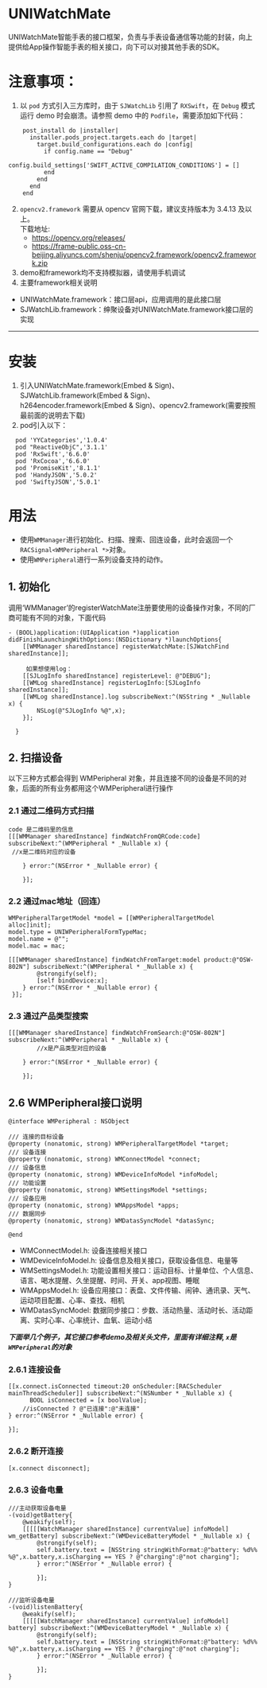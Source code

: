 
# UNIWatchMate
UNIWatchMate智能手表的接口框架，负责与手表设备通信等功能的封装，向上提供给App操作智能手表的相关接口，向下可以对接其他手表的SDK。

  
# 注意事项：
 1. 以 `pod` 方式引入三方库时，由于 `SJWatchLib` 引用了 `RXSwift`，在 `Debug` 模式运行 demo 时会崩溃。请参照 demo 中的 `Podfile`，需要添加如下代码：
```
    post_install do |installer|
      installer.pods_project.targets.each do |target|
        target.build_configurations.each do |config|
          if config.name == "Debug"
            config.build_settings['SWIFT_ACTIVE_COMPILATION_CONDITIONS'] = []
          end
        end
      end
    end
 ```
 2. `opencv2.framework` 需要从 opencv 官网下载，建议支持版本为 3.4.13 及以上。  
   下载地址:  
     - https://opencv.org/releases/  
     - https://frame-public.oss-cn-beijing.aliyuncs.com/shenju/opencv2.framework/opencv2.framework.zip  
 3. demo和framework均不支持模拟器，请使用手机调试
 4. 主要framework相关说明
  - UNIWatchMate.framework：接口层api，应用调用的是此接口层
  - SJWatchLib.framework：绅聚设备对UNIWatchMate.framework接口层的实现

-------------------------------------------------------------------------------------------------------------------------
# 安装

1. 引入UNIWatchMate.framework(Embed & Sign)、SJWatchLib.framework(Embed & Sign)、h264encoder.framework(Embed & Sign)、opencv2.framework(需要按照最前面的说明去下载)    
2. pod引入以下：
```
  pod 'YYCategories','1.0.4'
  pod "ReactiveObjC",'3.1.1'
  pod 'RxSwift','6.6.0'
  pod 'RxCocoa','6.6.0'
  pod 'PromiseKit','8.1.1'
  pod 'HandyJSON','5.0.2'
  pod 'SwiftyJSON','5.0.1'
```
# 用法
  - 使用`WMManager`进行初始化、扫描、搜索、回连设备，此时会返回一个`RACSignal<WMPeripheral *>`对象。
  - 使用`WMPeripheral`进行一系列设备支持的动作。
## 1. 初始化
  调用‘WMManager’的registerWatchMate注册要使用的设备操作对象，不同的厂商可能有不同的对象，下面代码
```
- (BOOL)application:(UIApplication *)application didFinishLaunchingWithOptions:(NSDictionary *)launchOptions{
    [[WMManager sharedInstance] registerWatchMate:[SJWatchFind sharedInstance]];

     如果想使用log：
    [[SJLogInfo sharedInstance] registerLevel: @"DEBUG"];
    [[WMLog sharedInstance] registerLogInfo:[SJLogInfo sharedInstance]];
    [[WMLog sharedInstance].log subscribeNext:^(NSString * _Nullable x) {
        NSLog(@"SJLogInfo %@",x);
    }]; 

  }
```
## 2. 扫描设备

以下三种方式都会得到 WMPeripheral 对象，并且连接不同的设备是不同的对象，后面的所有业务都用这个WMPeripheral进行操作

### 2.1 通过二维码方式扫描
```
code 是二维码里的信息
[[[WMManager sharedInstance] findWatchFromQRCode:code] subscribeNext:^(WMPeripheral * _Nullable x) {
 //x是二维码对应的设备

    } error:^(NSError * _Nullable error) {
        
    }];

```

### 2.2 通过mac地址（回连）
```
WMPeripheralTargetModel *model = [[WMPeripheralTargetModel alloc]init];
model.type = UNIWPeripheralFormTypeMac;
model.name = @"";
model.mac = mac;

[[[WMManager sharedInstance] findWatchFromTarget:model product:@"OSW-802N"] subscribeNext:^(WMPeripheral * _Nullable x) {
        @strongify(self);
        [self bindDevice:x];
    } error:^(NSError * _Nullable error) {
 }]; 
```

### 2.3 通过产品类型搜索
```
[[[WMManager sharedInstance] findWatchFromSearch:@"OSW-802N"] subscribeNext:^(WMPeripheral * _Nullable x) {
        //x是产品类型对应的设备

    } error:^(NSError * _Nullable error) {
        
    }];

```

## 2.6 WMPeripheral接口说明
```
@interface WMPeripheral : NSObject

/// 连接的目标设备
@property (nonatomic, strong) WMPeripheralTargetModel *target;
/// 设备连接
@property (nonatomic, strong) WMConnectModel *connect;
/// 设备信息
@property (nonatomic, strong) WMDeviceInfoModel *infoModel;
/// 功能设置
@property (nonatomic, strong) WMSettingsModel *settings;
/// 设备应用
@property (nonatomic, strong) WMAppsModel *apps;
/// 数据同步
@property (nonatomic, strong) WMDatasSyncModel *datasSync;

@end
```
- WMConnectModel.h: 设备连接相关接口
- WMDeviceInfoModel.h: 设备信息及相关接口，获取设备信息、电量等
- WMSettingsModel.h: 功能设置相关接口：运动目标、计量单位、个人信息、语言、喝水提醒、久坐提醒、时间、开关、app视图、睡眠
- WMAppsModel.h: 设备应用接口：表盘、文件传输、闹钟、通讯录、天气、运动项目配置、心率、查找、相机
- WMDatasSyncModel: 数据同步接口：步数、活动热量、活动时长、活动距离、实时心率、心率统计、血氧、运动小结

***下面举几个例子，其它接口参考demo及相关头文件，里面有详细注释, `x`是`WMPeripheral`的对象***

### 2.6.1 连接设备
```
[[x.connect.isConnected timeout:20 onScheduler:[RACScheduler mainThreadScheduler]] subscribeNext:^(NSNumber * _Nullable x) {
      BOOL isConnected = [x boolValue];
    //isConnected ? @"已连接":@"未连接"
} error:^(NSError * _Nullable error) {

}];
```

### 2.6.2 断开连接
```
[x.connect disconnect];
```
### 2.6.3 设备电量
```
///主动获取设备电量
-(void)getBattery{
    @weakify(self);
    [[[[[WatchManager sharedInstance] currentValue] infoModel] wm_getBattery] subscribeNext:^(WMDeviceBatteryModel * _Nullable x) {
        @strongify(self);
        self.battery.text = [NSString stringWithFormat:@"battery: %d%%  %@",x.battery,x.isCharging == YES ? @"charging":@"not charging"];
        } error:^(NSError * _Nullable error) {
            
        }];
}

///监听设备电量
-(void)listenBattery{
    @weakify(self);
    [[[[[WatchManager sharedInstance] currentValue] infoModel] battery] subscribeNext:^(WMDeviceBatteryModel * _Nullable x) {
        @strongify(self);
        self.battery.text = [NSString stringWithFormat:@"battery: %d%%  %@",x.battery,x.isCharging == YES ? @"charging":@"not charging"];
        } error:^(NSError * _Nullable error) {
            
        }];
}
```
   
